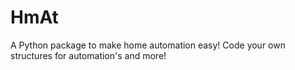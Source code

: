 # HmAt
A Python package to make home automation easy! Code your own structures for automation's and more!
